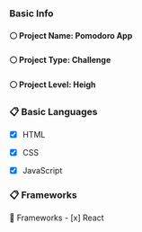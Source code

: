### Basic Info

#### :white_circle: Project Name: **Pomodoro App**

#### :white_circle: Project Type: **Challenge**

#### :white_circle: Project Level: **Heigh**


### :clipboard: Basic Languages
 - [x] HTML
 - [x] CSS
 - [x] JavaScript


### :clipboard: Frameworks
   :pushpin: Frameworks
     - [x] React
